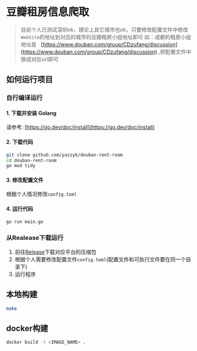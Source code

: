 # 豆瓣租房信息爬取

> 目前个人已测试深圳ok，理论上其它城市也ok，只要修改配置文件中修改`WebSite`的地址到对应的城市的豆瓣租房小组地址即可
> 如：成都的租房小组地址是 【https://www.douban.com/group/CDzufang/discussion](https://www.douban.com/group/CDzufang/discussion) ,把配置文件中换成对应url即可

## 如何运行项目
### 自行编译运行
#### 1. 下载并安装 Golang  
请参考: [https://go.dev/doc/install](https://go.dev/doc/install)

#### 2. 下载代码
```bash
git clone github.com/yazzyk/douban-rent-room
cd douban-rent-room
go mod tidy
```

#### 3. 修改配置文件
根据个人情况修改`config.toml`

#### 4. 运行代码
```bash
go run main.go 
```

### 从Realease下载运行
1. 前往[Release](https://github.com/Yazzyk/douban-rent-room/releases)下载对应平台的压缩包
2. 根据个人需要修改配置文件`config.toml`(配置文件和可执行文件要在同一个目录下)
3. 运行程序

## 本地构建
```bash
make
```

## docker构建
```bash
docker build -t <IMAGE_NAME> .
```

